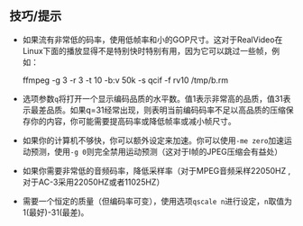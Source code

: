 ## 技巧/提示
- 如果流有非常低的码率，使用低帧率和小的GOP尺寸。这对于RealVideo在Linux下面的播放显得不是特别快时特别有用，因为它可以跳过一些帧，例如：

	ffmpeg -g 3 -r 3 -t 10 -b:v 50k -s qcif -f rv10 /tmp/b.rm
- 选项参数`q`将打开一个显示编码品质的水平数。值1表示非常高的品质，值31表示最差品质。如果q=31经常出现，则表明当前编码码率不足以高品质的压缩保存你的内容，你可能需要提高码率或降低帧率或减小帧尺寸。
- 如果你的计算机不够快，你可以额外设定来加速。你可以使用`-me zero`加速运动预测，使用`-g 0`则完全禁用运动预测（这对于I帧的JPEG压缩会有益处）
- 如果你需要非常低的音频码率，降低采样率（对于MPEG音频采样22050HZ ,对于AC-3采用22050HZ或者11025HZ）
- 需要一个恒定的质量（但编码率可变），使用选项`qscale n`进行设定，`n`取值为1(最好)-31(最差)。
